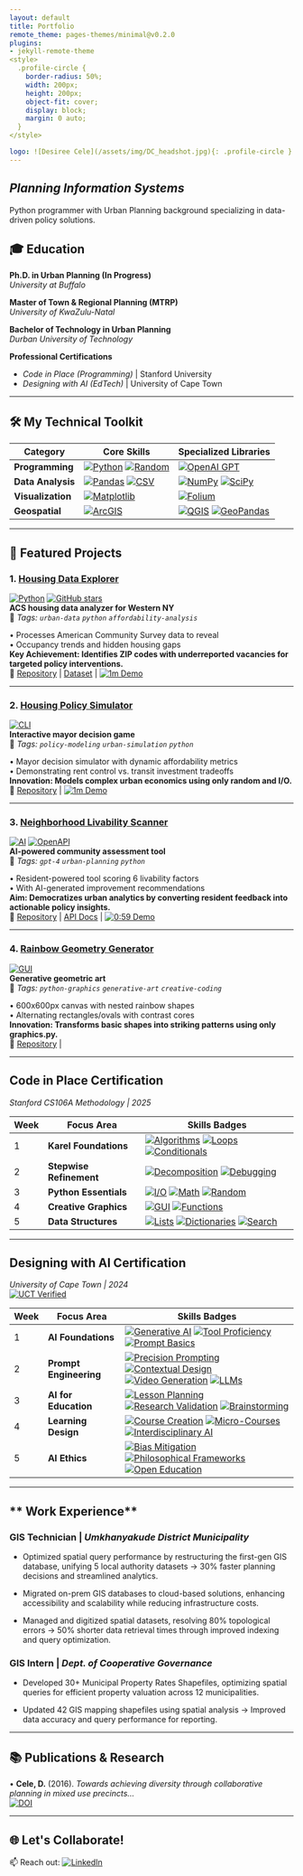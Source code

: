 ```yaml
---
layout: default
title: Portfolio
remote_theme: pages-themes/minimal@v0.2.0
plugins:
- jekyll-remote-theme
<style>
  .profile-circle {
    border-radius: 50%;
    width: 200px;
    height: 200px;
    object-fit: cover;
    display: block;
    margin: 0 auto;
  }
</style>

logo: ![Desiree Cele](/assets/img/DC_headshot.jpg){: .profile-circle }
---
```

## *Planning Information Systems*  
Python programmer with Urban Planning background specializing in data-driven policy solutions.  

## 🎓 Education

**Ph.D. in Urban Planning (In Progress)**  
*University at Buffalo*  

**Master of Town & Regional Planning (MTRP)**  
*University of KwaZulu-Natal*  

**Bachelor of Technology in Urban Planning**  
*Durban University of Technology*  

**Professional Certifications**  
- *Code in Place (Programming)* | Stanford University  
- *Designing with AI (EdTech)*  | University of Cape Town  

---

## **🛠️ My Technical Toolkit**  

| Category              | Core Skills                                                                                     | Specialized Libraries                                                                           |
|-----------------------|------------------------------------------------------------------------------------------------|------------------------------------------------------------------------------------------------|
| **Programming**       | [![Python](https://img.shields.io/badge/Python-3.10+-3776AB?logo=python)](https://www.python.org/) [![Random](https://img.shields.io/badge/Random-StdLib-999999)](https://docs.python.org/3/library/random.html) | [![OpenAI GPT](https://img.shields.io/badge/OpenAI-GPT_4-412991?logo=openai)](https://platform.openai.com/docs) |
| **Data Analysis**     | [![Pandas](https://img.shields.io/badge/Pandas-2.0+-150458?logo=pandas)](https://pandas.pydata.org/) [![CSV](https://img.shields.io/badge/CSV-StdLib-239120)](https://docs.python.org/3/library/csv.html) | [![NumPy](https://img.shields.io/badge/NumPy-1.24+-013243?logo=numpy)](https://numpy.org/) [![SciPy](https://img.shields.io/badge/SciPy-1.10+-8CAAE6?logo=scipy)](https://scipy.org/) |
| **Visualization**     | [![Matplotlib](https://img.shields.io/badge/Matplotlib-3.7+-11557c?logo=matplotlib)](https://matplotlib.org/) | [![Folium](https://img.shields.io/badge/Folium-0.14+-77B829?logo=leaflet)](https://python-visualization.github.io/folium/) |
| **Geospatial**        | [![ArcGIS](https://img.shields.io/badge/ArcGIS-Pro-2C2D2E?logo=esri)](https://www.esri.com/) | [![QGIS](https://img.shields.io/badge/QGIS-3.28+-589632?logo=qgis)](https://qgis.org/) [![GeoPandas](https://img.shields.io/badge/GeoPandas-0.12+-E5A50C)](https://geopandas.org/) | 

---

## **🚀 Featured Projects**  

### **1. [Housing Data Explorer](https://github.com/Descele/CIP5-Project1)**  
[![Python](https://img.shields.io/badge/Python-3.10+-blue?logo=python&logoColor=white)](https://www.python.org/) 
[![GitHub stars](https://img.shields.io/github/stars/Descele/CIP5_Project1?style=social)](https://github.com/Descele/CIP5_Project1/stargazers)  
**ACS housing data analyzer for Western NY**  
📌 *Tags: `urban-data` `python` `affordability-analysis`*

• Processes American Community Survey data to reveal  
• Occupancy trends and hidden housing gaps  
**Key Achievement: Identifies ZIP codes with underreported vacancies for targeted policy interventions.**  
🔗 [Repository](https://github.com/Descele/CIP5_Project1) | [Dataset](https://www.census.gov/programs-surveys/acs) | [![1m Demo](https://img.shields.io/badge/▶_1:04_Demo-2d3e50?style=for-the-badge&logoColor=white)](https://www.loom.com/share/5df07986504e4ccaa9a161e0bd5bb3fb)

---

### **2. [Housing Policy Simulator](https://github.com/Descele/CIP5-Project2)**  
[![CLI](https://img.shields.io/badge/CLI-Game-yellowgreen)](https://en.wikipedia.org/wiki/Command-line_interface)   
**Interactive mayor decision game**  
📌 *Tags: `policy-modeling` `urban-simulation` `python`*  

• Mayor decision simulator with dynamic affordability metrics  
• Demonstrating rent control vs. transit investment tradeoffs  
**Innovation: Models complex urban economics using only random and I/O.**  
🔗 [Repository](https://github.com/Descele/CIP5_Project2) | [![1m Demo](https://img.shields.io/badge/▶_1:04_Demo-2d3e50?style=for-the-badge&logoColor=white)](https://www.loom.com/share/f62bdab0c76b434c9a75204b689badb6)

---

### **3. [Neighborhood Livability Scanner](https://github.com/Descele/CIP5-Project3)**  
[![AI](https://img.shields.io/badge/AI-GPT_4-9cf)](https://openai.com/gpt-4) 
[![OpenAPI](https://img.shields.io/badge/API-OpenAI-purple)](https://platform.openai.com/docs)  
**AI-powered community assessment tool**  
📌 *Tags: `gpt-4` `urban-planning` `python`*  

• Resident-powered tool scoring 6 livability factors  
• With AI-generated improvement recommendations  
**Aim: Democratizes urban analytics by converting resident feedback into actionable policy insights.**  
🔗 [Repository](https://github.com/Descele/CIP5_Project3) | [API Docs](https://platform.openai.com/docs) | [![0:59 Demo](https://img.shields.io/badge/▶_0:59_Demo-2d3e50?style=for-the-badge&logoColor=white)](https://www.loom.com/share/33536c0afa4141d698e2f0ff779f27ba)

---

### **4. [Rainbow Geometry Generator](https://github.com/Descele/CIP5_Project4)**  
[![GUI](https://img.shields.io/badge/GUI-Canvas-blue)](https://en.wikipedia.org/wiki/Graphical_user_interface)  
**Generative geometric art**  
📌 *Tags: `python-graphics` `generative-art` `creative-coding`*  

• 600x600px canvas with nested rainbow shapes  
• Alternating rectangles/ovals with contrast cores  
**Innovation: Transforms basic shapes into striking patterns using only graphics.py.**  
🔗 [Repository](https://github.com/Descele/CIP5_Project4) |

---
## Code in Place Certification  
*Stanford CS106A Methodology | 2025*  

| Week | Focus Area | Skills Badges |  
|------|------------|---------------|  
| 1 | **Karel Foundations** | [![Algorithms](https://img.shields.io/badge/-Algorithms-brightgreen)](https://compedu.stanford.edu/karel-reader/docs/python/en/chapter1.html) [![Loops](https://img.shields.io/badge/-For/While_Loops-blue)](https://compedu.stanford.edu/karel-reader/docs/python/en/chapter4.html) [![Conditionals](https://img.shields.io/badge/-If_Statements-orange)](https://compedu.stanford.edu/karel-reader/docs/python/en/chapter3.html) |  
| 2 | **Stepwise Refinement** | [![Decomposition](https://img.shields.io/badge/-Problem_Decomposition-9cf)](https://compedu.stanford.edu/karel-reader/docs/python/en/chapter7.html) [![Debugging](https://img.shields.io/badge/-Debugging-purple)](https://compedu.stanford.edu/codeinplace/faq#debugging) |  
| 3 | **Python Essentials** | [![I/O](https://img.shields.io/badge/-Input/Output-yellow)](https://docs.python.org/3/tutorial/inputoutput.html) [![Math](https://img.shields.io/badge/-Arithmetic-blue)](https://docs.python.org/3/tutorial/introduction.html#numbers) [![Random](https://img.shields.io/badge/-Random_Lib-success)](https://docs.python.org/3/library/random.html) |  
| 4 | **Creative Graphics** | [![GUI](https://img.shields.io/badge/-Canvas_Graphics-ff69b4)](https://cs.stanford.edu/people/nick/graphics-py/) [![Functions](https://img.shields.io/badge/-Modular_Code-important)](https://docs.python.org/3/tutorial/controlflow.html#defining-functions) |   
| 5 | **Data Structures** | [![Lists](https://img.shields.io/badge/-Lists-2d3e50)](https://docs.python.org/3/tutorial/datastructures.html) [![Dictionaries](https://img.shields.io/badge/-Dicts-8a2be2)](https://docs.python.org/3/tutorial/datastructures.html#dictionaries) [![Search](https://img.shields.io/badge/-Search_Algorithms-brightgreen)](https://compedu.stanford.edu/codeinplace/faq#searching) | 
---

## Designing with AI Certification  
*University of Cape Town | 2024*  
[![UCT Verified](https://img.shields.io/badge/QR_Verified_Credential-View_Here-228B22?style=flat-square)](https://qrcodeverify.uct.ac.za/?reference=42907982-01-AEEO)  

| Week | Focus Area | Skills Badges |  
|------|------------|---------------|  
| 1 | **AI Foundations** | [![Generative AI](https://img.shields.io/badge/-Generative_AI-8A2BE2)](https://cilt.uct.ac.za/Designing_with_AI#week1) [![Tool Proficiency](https://img.shields.io/badge/-OpenArt/Copilot-FF69B4)](https://cilt.uct.ac.za/Designing_with_AI#week1) [![Prompt Basics](https://img.shields.io/badge/-Prompt_Design-9CF)](https://cilt.uct.ac.za/Designing_with_AI#week1) |  
| 2 | **Prompt Engineering** | [![Precision Prompting](https://img.shields.io/badge/-Precision_Prompts-2D3E50)](https://cilt.uct.ac.za/Designing_with_AI#week2) [![Contextual Design](https://img.shields.io/badge/-Context_Design-008080)](https://cilt.uct.ac.za/Designing_with_AI#week2) [![Video Generation](https://img.shields.io/badge/-Invideo_Tool-4682B4)](https://cilt.uct.ac.za/Designing_with_AI#week2) [![LLMs](https://img.shields.io/badge/-LLM_Integration-000080)](https://cilt.uct.ac.za/Designing_with_AI#week2) |  
| 3 | **AI for Education** | [![Lesson Planning](https://img.shields.io/badge/-AI_Lesson_Design-20B2AA)](https://cilt.uct.ac.za/Designing_with_AI#week3) [![Research Validation](https://img.shields.io/badge/-Consensus_Tool-9370DB)](https://cilt.uct.ac.za/Designing_with_AI#week3) [![Brainstorming](https://img.shields.io/badge/-Ideamap-32CD32)](https://cilt.uct.ac.za/Designing_with_AI#week3) |  
| 4 | **Learning Design** | [![Course Creation](https://img.shields.io/badge/-Turboscribe-FF6347)](https://cilt.uct.ac.za/Designing_with_AI#week4) [![Micro-Courses](https://img.shields.io/badge/-Micro_Design-FFD700)](https://cilt.uct.ac.za/Designing_with_AI#week4) [![Interdisciplinary AI](https://img.shields.io/badge/-Cross_Disciplinary-4B0082)](https://cilt.uct.ac.za/Designing_with_AI#week4) |  
| 5 | **AI Ethics** | [![Bias Mitigation](https://img.shields.io/badge/-Bias_Detection-FF4500)](https://cilt.uct.ac.za/Designing_with_AI#week5) [![Philosophical Frameworks](https://img.shields.io/badge/-AI_Mediation-9932CC)](https://cilt.uct.ac.za/Designing_with_AI#week5) [![Open Education](https://img.shields.io/badge/-Accessibility-228B22)](https://cilt.uct.ac.za/Designing_with_AI#week5) |  
---
## ** Work Experience**  
### **GIS Technician** | *Umkhanyakude District Municipality*   
- Optimized spatial query performance by restructuring the first-gen GIS database, unifying 5 local authority datasets → 30% faster planning decisions and streamlined analytics.

- Migrated on-prem GIS databases to cloud-based solutions, enhancing accessibility and scalability while reducing infrastructure costs.

- Managed and digitized spatial datasets, resolving 80% topological errors → 50% shorter data retrieval times through improved indexing and query optimization.

### **GIS Intern** | *Dept. of Cooperative Governance*  
- Developed 30+ Municipal Property Rates Shapefiles, optimizing spatial queries for efficient property valuation across 12 municipalities.

- Updated 42 GIS mapping shapefiles using spatial analysis → Improved data accuracy and query performance for reporting.

---

## **📚 Publications & Research**  
• **Cele, D.** (2016). *Towards achieving diversity through collaborative planning in mixed use precincts...*  
[![DOI](https://img.shields.io/badge/DOI-10.1234/abcd-blue)](https://www.researchgate.net/publication/315951040)

---

## 🌐 Let's Collaborate!  
📫 Reach out: [![LinkedIn](https://img.shields.io/badge/LinkedIn-0077B5?logo=linkedin)](https://www.linkedin.com/in/desiree-cele-783a7026/)

